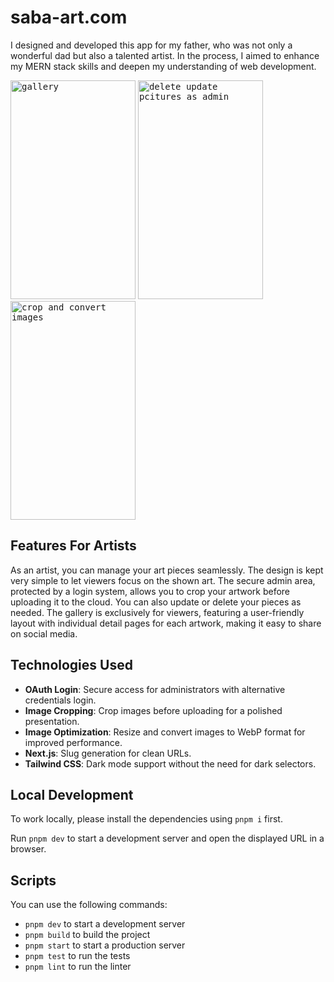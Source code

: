 # saba-art.com
I designed and developed this app for my father, who was not only a wonderful dad but also a talented artist. In the process, I aimed to enhance my MERN stack skills and deepen my understanding of web development.

<kbd><a href="https://github.com/alper92"><img src="https://github.com/user-attachments/assets/6f991b22-b77a-4402-a1b8-b697c022e86a" 
alt="gallery" width="200" height="350"/></a></kbd>
<kbd><a href="https://github.com/alper92"><img src="https://github.com/user-attachments/assets/51c95160-b4e3-4de9-a3e1-14fede922a8e" 
alt="delete update pcitures as admin" width="200" height="350"/></a></kbd>
<kbd><a href="https://github.com/alper92"><img src="https://github.com/user-attachments/assets/38660d62-af4f-496a-b078-7b005918f6b7" 
alt="crop and convert images" width="200" height="350"/></a></kbd>

## Features For Artists
As an artist, you can manage your art pieces seamlessly. The design is kept very simple to let viewers focus on the shown art. The secure admin area, protected by a login system, allows you to crop your artwork before uploading it to the cloud. You can also update or delete your pieces as needed. The gallery is exclusively for viewers, featuring a user-friendly layout with individual detail pages for each artwork, making it easy to share on social media.

## Technologies Used
- **OAuth Login**: Secure access for administrators with alternative credentials login.
- **Image Cropping**: Crop images before uploading for a polished presentation.
- **Image Optimization**: Resize and convert images to WebP format for improved performance.
- **Next.js**: Slug generation for clean URLs.
- **Tailwind CSS**: Dark mode support without the need for dark selectors.

## Local Development
To work locally, please install the dependencies using `pnpm i` first.

Run `pnpm dev` to start a development server and open the displayed URL in a browser.

## Scripts

You can use the following commands:

- `pnpm dev` to start a development server
- `pnpm build` to build the project
- `pnpm start` to start a production server
- `pnpm test` to run the tests
- `pnpm lint` to run the linter
